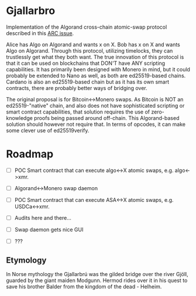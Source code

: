 # Gjallarbro
Implementation of the Algorand cross-chain atomic-swap protocol described in this [ARC issue](https://github.com/algorandfoundation/ARCs/issues/92).

Alice has Algo on Algorand and wants x on X. Bob has x on X and wants Algo on Algorand. Through this protocol, utilizing timelocks, they can trustlessly get what they both want. The true innovation of this protocol is that it can be used on blockchains that DON'T have ANY scripting capabilities. It has primarily been designed with Monero in mind, but it could probably be extended to Nano as well, as both are ed25519-based chains. Cardano is also an ed25519-based chain but as it has its own smart contracts, there are probably better ways of bridging over.

The original proposal is for Bitcoin<->Monero swaps. As Bitcoin is NOT an ed25519-"native" chain, and also does not have sophisticated scripting or smart contract capabilities, that solution requires the use of zero-knowledge proofs being passed around off-chain. This Algorand-based solution should however not require that. In terms of opcodes, it can make some clever use of ed25519verify.

# Roadmap

- [ ] POC Smart contract that can execute algo<->X atomic swaps, e.g. algo<->xmr.
- [ ] Algorand<->Monero swap daemon
- [ ] POC Smart contract that can execute ASA<->X atomic swaps, e.g. USDCa<->xmr.
- [ ] Audits here and there...
- [ ] Swap daemon gets nice GUI
- [ ] ???


## Etymology
In Norse mythology the Gjallarbrú was the gilded bridge over the river Gjöll, guarded by the giant maiden Modgunn. Hermod rides over it in his quest to save his brother Balder from the kingdom of the dead - Helheim.
